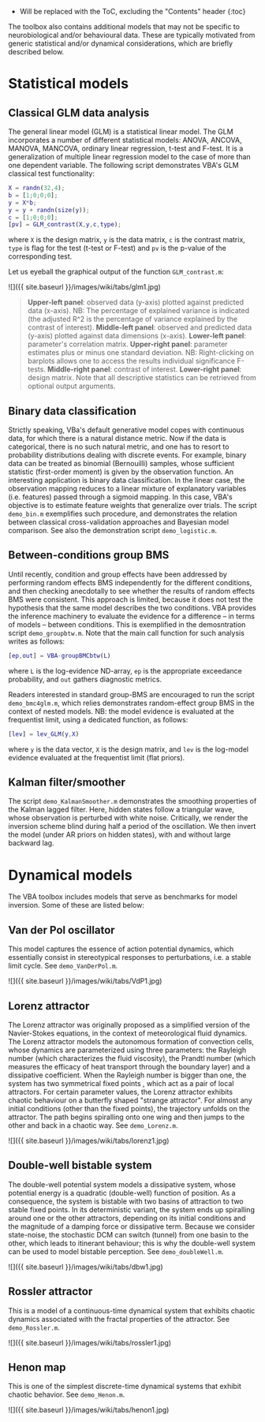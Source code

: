 * Will be replaced with the ToC, excluding the "Contents" header
{:toc}

The toolbox also contains additional models that may not be specific to neurobiological and/or behavioural data. These are typically motivated from generic statistical and/or dynamical considerations, which are briefly described below.

# Statistical models

## Classical GLM data analysis

The general linear model (GLM) is a statistical linear model. The GLM incorporates a number of different statistical models: ANOVA, ANCOVA, MANOVA, MANCOVA, ordinary linear regression, t-test and F-test. It is a generalization of multiple linear regression model to the case of more than one dependent variable. The following script demonstrates VBA's GLM classical test functionality:

```matlab
X = randn(32,4);
b = [1;0;0;0];
y = X*b;
y = y + randn(size(y));
c = [1;0;0;0];
[pv] = GLM_contrast(X,y,c,type);
```
where `X` is the design matrix, `y` is the data matrix, `c` is the contrast matrix, `type` is flag for the test (t-test or F-test) and `pv` is the p-value of the corresponding test.

Let us eyeball the graphical output of the function `GLM_contrast.m`:

![]({{ site.baseurl }}/images/wiki/tabs/glm1.jpg)

> **Upper-left panel**: observed data (y-axis) plotted against predicted data (x-axis). NB: The percentage of explained variance is indicated (the adjusted R^2 is the percentage of variance explained by the contrast of interest). **Middle-left panel**: observed and predicted data (y-axis) plotted against data dimensions (x-axis). **Lower-left panel**: parameter's correlation matrix. **Upper-right panel**: parameter estimates plus or minus one standard deviation. NB: Right-clicking on barplots allows one to access the results individual significance F-tests. **Middle-right panel**: contrast of interest. **Lower-right panel**: design matrix. Note that all descriptive statistics can be retrieved from optional output arguments.

## Binary data classification

Strictly speaking, VBa's default generative model copes with continuous data, for which there is a natural distance metric. Now if the data is categorical, there is no such natural metric, and one has to resort to probability distributions dealing with discrete events. For example, binary data can be treated as binomial (Bernouilli) samples, whose sufficient statistic (first-order moment) is given by the observation function. An interesting application is binary data classification. In the linear case, the observation mapping reduces to a linear mixture of explanatory variables (i.e. features) passed through a sigmoid mapping. In this case, VBA's objective is to estimate feature weights that generalize over trials. The script `demo_bin.m` exemplifies such procedure, and demonstrates the relation between classical cross-validation approaches and Bayesian model comparison. See also the demonstration script `demo_logistic.m`.

## Between-conditions group BMS

Until recently, condition and group effects have been addressed by performing random effects BMS independently for the different conditions, and then checking anecdotally to see whether the results of random effects BMS were consistent. This approach is limited, because it does not test the hypothesis that the same model describes the two conditions. VBA provides the inference machinery to evaluate the evidence for a difference – in terms of models – between conditions. This is exemplified in the demosntration script `demo_groupbtw.m`. Note that the main call function for such analysis writes as follows:

```matlab
[ep,out] = VBA-groupBMCbtw(L)
```
where `L` is the log-evidence ND-array, `ep` is the appropriate exceedance probability, and `out` gathers diagnostic metrics.

Readers interested in standard group-BMS are encouraged to run the script `demo_bmc4glm.m`, which relies demonstrates random-effect group BMS in the context of nested models. NB: the model evidence is evaluated at the frequentist limit, using a dedicated function, as follows:

```matlab
[lev] = lev_GLM(y,X)
```
where `y` is the data vector, `X` is the design matrix, and `lev` is the log-model evidence evaluated at the frequentist limit (flat priors).

## Kalman filter/smoother

The script `demo_KalmanSmoother.m` demonstrates the smoothing properties of the Kalman lagged filter.
Here, hidden states follow a triangular wave, whose observation is perturbed with white noise. Critically, we render the inversion scheme blind during half a period of the oscillation. We then invert the model (under AR priors on hidden states), with and without large backward lag.

# Dynamical models

The VBA toolbox includes models that serve as benchmarks for model inversion. Some of these are listed below:

## Van der Pol oscillator

This model captures the essence of action potential dynamics, which essentially consist in stereotypical responses to perturbations, i.e. a stable limit cycle. See `demo_VanDerPol.m`.

![]({{ site.baseurl }}/images/wiki/tabs/VdP1.jpg)

## Lorenz attractor

The Lorenz attractor was originally proposed as a simplified version of the Navier-Stokes equations, in the context of meteorological fluid dynamics. The Lorenz attractor models the autonomous formation of convection cells, whose dynamics are parameterized using three parameters: the Rayleigh number (which characterizes the fluid viscosity),  the Prandtl number (which measures the efficacy of heat transport through the boundary layer) and a dissipative coefficient. When the Rayleigh number is bigger than one, the system has two symmetrical fixed points , which act as a pair of local attractors. For certain parameter values, the Lorenz attractor exhibits chaotic behaviour on a butterfly shaped "strange attractor". For almost any initial conditions (other than the fixed points), the trajectory unfolds on the attractor. The path begins spiralling onto one wing and then jumps to the other and back in a chaotic way. See `demo_Lorenz.m`.

![]({{ site.baseurl }}/images/wiki/tabs/lorenz1.jpg)

## Double-well bistable system

The double-well potential system models a dissipative system, whose potential energy is a quadratic (double-well) function of position. As a consequence, the system is bistable with two basins of attraction to two stable fixed points. In its deterministic variant, the system ends up spiralling around one or the other attractors, depending on its initial conditions and the magnitude of a damping force or dissipative term. Because we consider state-noise, the stochastic DCM can switch (tunnel) from one basin to the other, which leads to itinerant behaviour; this is why the double-well system can be used to model bistable perception. See `demo_doubleWell.m`.

![]({{ site.baseurl }}/images/wiki/tabs/dbw1.jpg)

## Rossler attractor

This is a model of a continuous-time dynamical system that exhibits chaotic dynamics associated with the fractal properties of the attractor. See `demo_Rossler.m`.

![]({{ site.baseurl }}/images/wiki/tabs/rossler1.jpg)

## Henon map

This is one of the simplest discrete-time dynamical systems that exhibit chaotic behavior. See `demo_Henon.m`.

![]({{ site.baseurl }}/images/wiki/tabs/henon1.jpg)
